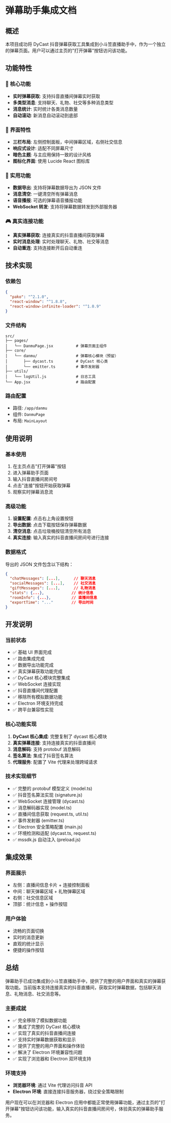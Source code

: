 # 弹幕助手集成文档

## 概述

本项目成功将 DyCast 抖音弹幕获取工具集成到小斗笠直播助手中，作为一个独立的弹幕页面。用户可以通过主页的"打开弹幕"按钮访问该功能。

## 功能特性

### 🎯 核心功能
- **实时弹幕获取**: 支持抖音直播间弹幕实时获取
- **多类型消息**: 支持聊天、礼物、社交等多种消息类型
- **消息统计**: 实时统计各类消息数量
- **自动滚动**: 新消息自动滚动到底部

### 🎨 界面特性
- **三栏布局**: 左侧控制面板，中间弹幕区域，右侧社交信息
- **响应式设计**: 适配不同屏幕尺寸
- **暗色主题**: 与主应用保持一致的设计风格
- **图标化界面**: 使用 Lucide React 图标库

### 🔧 实用功能
- **数据导出**: 支持将弹幕数据导出为 JSON 文件
- **消息清空**: 一键清空所有弹幕消息
- **语音播报**: 可选的弹幕语音播报功能
- **WebSocket 转发**: 支持将弹幕数据转发到外部服务器

### 🎮 真实连接功能
- **真实弹幕获取**: 连接真实的抖音直播间获取弹幕
- **实时消息处理**: 实时处理聊天、礼物、社交等消息
- **自动重连**: 支持连接断开后自动重连

## 技术实现

### 依赖包
```json
{
  "pako": "^2.1.0",
  "react-window": "^1.8.8",
  "react-window-infinite-loader": "^1.0.9"
}
```

### 文件结构
```
src/
├── pages/
│   └── DanmuPage.jsx          # 弹幕页面主组件
├── core/
│   └── danmu/                 # 弹幕核心模块（预留）
│       ├── dycast.ts          # DyCast 核心类
│       └── emitter.ts         # 事件发射器
├── utils/
│   └── logUtil.js             # 日志工具
└── App.jsx                    # 路由配置
```

### 路由配置
- 路径: `/app/danmu`
- 组件: `DanmuPage`
- 布局: `MainLayout`

## 使用说明

### 基本使用
1. 在主页点击"打开弹幕"按钮
2. 进入弹幕助手页面
3. 输入抖音直播间房间号
4. 点击"连接"按钮开始获取弹幕
5. 观察实时弹幕消息流

### 高级功能
1. **设置配置**: 点击右上角设置按钮
2. **导出数据**: 点击下载按钮保存弹幕数据
3. **清空消息**: 点击垃圾桶按钮清空所有消息
4. **真实连接**: 输入真实的抖音直播间房间号进行连接

### 数据格式
导出的 JSON 文件包含以下结构：
```json
{
  "chatMessages": [...],      // 聊天消息
  "socialMessages": [...],    // 社交消息
  "giftMessages": [...],      // 礼物消息
  "stats": {...},            // 统计信息
  "roomInfo": {...},         // 直播间信息
  "exportTime": "..."        // 导出时间
}
```

## 开发说明

### 当前状态
- ✅ 基础 UI 界面完成
- ✅ 路由集成完成
- ✅ 数据导出功能完成
- ✅ 真实弹幕获取功能完成
- ✅ DyCast 核心模块完整集成
- ✅ WebSocket 连接实现
- ✅ 抖音直播间代理配置
- ✅ 移除所有模拟数据功能
- ✅ Electron 环境支持完成
- ✅ 跨平台兼容性实现

### 核心功能实现
1. **DyCast 核心集成**: 完整复制了 dycast 核心模块
2. **真实弹幕连接**: 支持连接真实的抖音直播间
3. **消息解码**: 支持 protobuf 消息解码
4. **签名算法**: 集成了抖音签名算法
5. **代理服务**: 配置了 Vite 代理来处理跨域请求

### 技术实现细节
- ✅ 完整的 protobuf 模型定义 (model.ts)
- ✅ 抖音签名算法实现 (signature.js)
- ✅ WebSocket 连接管理 (dycast.ts)
- ✅ 消息解码器实现 (model.ts)
- ✅ 直播间信息获取 (request.ts, util.ts)
- ✅ 事件发射器 (emitter.ts)
- ✅ Electron 安全策略配置 (main.js)
- ✅ 环境检测和适配 (dycast.ts, request.ts)
- ✅ mssdk.js 自动注入 (preload.js)

## 集成效果

### 界面展示
- 左侧：直播间信息卡片 + 连接控制面板
- 中间：聊天弹幕区域 + 礼物弹幕区域
- 右侧：社交信息区域
- 顶部：统计信息 + 操作按钮

### 用户体验
- 流畅的页面切换
- 实时的消息更新
- 直观的统计显示
- 便捷的操作按钮

## 总结

弹幕助手已成功集成到小斗笠直播助手中，提供了完整的用户界面和真实的弹幕获取功能。当前版本支持连接真实的抖音直播间，获取实时弹幕数据，包括聊天消息、礼物消息、社交消息等。

### 主要成就
- ✅ 完全移除了模拟数据功能
- ✅ 集成了完整的 DyCast 核心模块
- ✅ 实现了真实的抖音直播间连接
- ✅ 支持实时弹幕数据获取和显示
- ✅ 提供了完整的用户界面和操作体验
- ✅ 解决了 Electron 环境兼容性问题
- ✅ 实现了浏览器和 Electron 双环境支持

### 环境支持
- **浏览器环境**: 通过 Vite 代理访问抖音 API
- **Electron 环境**: 直接连接抖音服务器，绕过安全策略限制

用户现在可以在浏览器和 Electron 应用中都能正常使用弹幕功能，通过主页的"打开弹幕"按钮访问该功能，输入真实的抖音直播间房间号，体验真实的弹幕助手服务。
